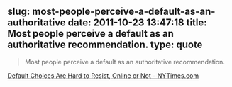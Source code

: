 slug: most-people-perceive-a-default-as-an-authoritative
date: 2011-10-23 13:47:18
title: Most people perceive a default as an authoritative recommendation.
type: quote
---

> Most people perceive a default as an authoritative recommendation.

[Default Choices Are Hard to Resist, Online or Not - NYTimes.com](http://www.nytimes.com/2011/10/16/technology/default-choices-are-hard-to-resist-online-or-not.html?_r=1)
